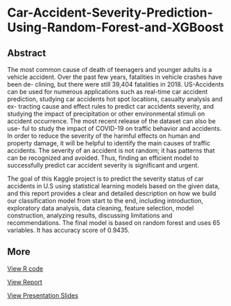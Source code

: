 # Car-Accident-Severity-Prediction-Using-Random-Forest-and-XGBoost

## Abstract

The most common cause of death of teenagers and
younger adults is a vehicle accident. Over the past
few years, fatalities in vehicle crashes have been de-
clining, but there were still 39,404 fatalities in 2018.
US-Accidents can be used for numerous applications
such as real-time car accident prediction, studying car
accidents hot spot locations, casualty analysis and ex-
tracting cause and effect rules to predict car accidents
severity, and studying the impact of precipitation or
other environmental stimuli on accident occurrence.
The most recent release of the dataset can also be use-
ful to study the impact of COVID-19 on traffic behavior
and accidents. In order to reduce the severity of the
harmful effects on human and property damage, it
will be helpful to identify the main causes of traffic
accidents. The severity of an accident is not random; it
has patterns that can be recognized and avoided. Thus,
finding an efficient model to successfully predict car
accident severity is significant and urgent. 

The goal of this Kaggle project is to predict the
severity status of car accidents in U.S using statistical
learning models based on the given data, and this
report provides a clear and detailed description on
how we build our classification model from start to
the end, including introduction, exploratory data
analysis, data cleaning, feature selection, model
construction, analyzing results, discussing limitations
and recommendations. The final model is based on
random forest and uses 65 variables. It has accuracy
score of 0.9435.

## More

[View R code](RCode_CarAccidents.Rmd)

[View Report](SeverityofCarAccident.pdf)

[View Presentation Slides](101c%20project%20presentation.pdf)

